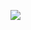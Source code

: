 ![](https://github-readme-stats.vercel.app/api?username=rdhakal098&show_icons=true&theme=radical&show=reviews,discussions_started,discussions_answered,prs_merged,prs_merged_percentage)
